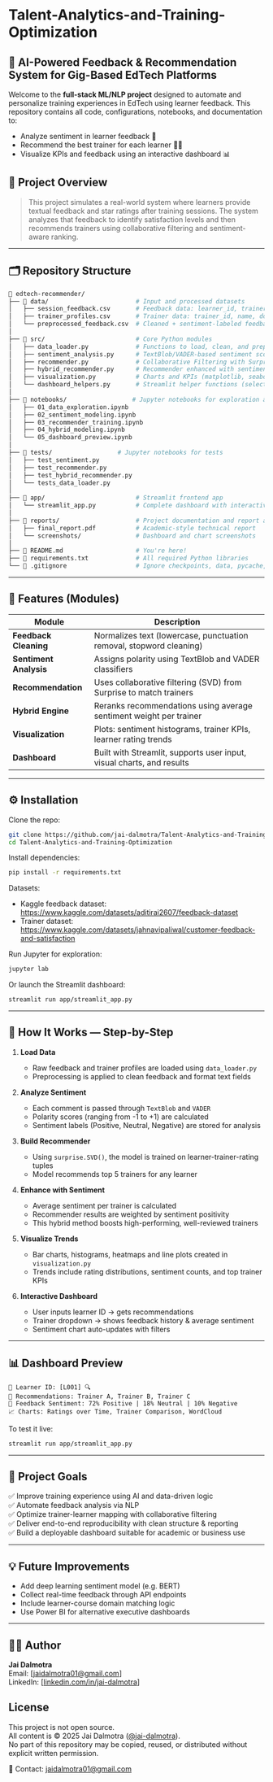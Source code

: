 # Talent-Analytics-and-Training-Optimization
##  🧠 AI-Powered Feedback & Recommendation System for Gig-Based EdTech Platforms

Welcome to the **full-stack ML/NLP project** designed to automate and personalize training experiences in EdTech using learner feedback. This repository contains all code, configurations, notebooks, and documentation to:

- Analyze sentiment in learner feedback 📝
- Recommend the best trainer for each learner 👩‍🏫
- Visualize KPIs and feedback using an interactive dashboard 📊

## 🚀 Project Overview

> This project simulates a real-world system where learners provide textual feedback and star ratings after training sessions. The system analyzes that feedback to identify satisfaction levels and then recommends trainers using collaborative filtering and sentiment-aware ranking.

---

## 🗂️ Repository Structure

```bash
📁 edtech-recommender/
├── 📁 data/                        # Input and processed datasets
│   ├── session_feedback.csv       # Feedback data: learner_id, trainer_id, rating, feedback_text
│   ├── trainer_profiles.csv       # Trainer data: trainer_id, name, domain, experience
│   └── preprocessed_feedback.csv  # Cleaned + sentiment-labeled feedback
│
├── 📁 src/                         # Core Python modules
│   ├── data_loader.py             # Functions to load, clean, and preprocess CSVs
│   ├── sentiment_analysis.py      # TextBlob/VADER-based sentiment scoring
│   ├── recommender.py             # Collaborative Filtering with Surprise (SVD/KNN)
│   ├── hybrid_recommender.py      # Recommender enhanced with sentiment weight
│   ├── visualization.py           # Charts and KPIs (matplotlib, seaborn)
│   └── dashboard_helpers.py       # Streamlit helper functions (selects, filters, etc.)
│
├── 📁 notebooks/                  # Jupyter notebooks for exploration and validation
│   ├── 01_data_exploration.ipynb
│   ├── 02_sentiment_modeling.ipynb
│   ├── 03_recommender_training.ipynb
│   ├── 04_hybrid_modeling.ipynb
│   └── 05_dashboard_preview.ipynb
│
├── 📁 tests/                  # Jupyter notebooks for tests
│   ├── test_sentiment.py
│   ├── test_recommender.py
│   ├── test_hybrid_recommender.py
│   └── tests_data_loader.py
│
├── 📁 app/                         # Streamlit frontend app
│   └── streamlit_app.py           # Complete dashboard with interactivity
│
├── 📁 reports/                     # Project documentation and report assets
│   ├── final_report.pdf           # Academic-style technical report
│   └── screenshots/               # Dashboard and chart screenshots
│
├── 📄 README.md                    # You're here!
├── 📄 requirements.txt             # All required Python libraries
└── 📄 .gitignore                   # Ignore checkpoints, data, pycache, etc.
```

---

## 🔧 Features (Modules)

| Module                  | Description |
|------------------------|-------------|
| **Feedback Cleaning**  | Normalizes text (lowercase, punctuation removal, stopword cleaning) |
| **Sentiment Analysis** | Assigns polarity using TextBlob and VADER classifiers |
| **Recommendation**     | Uses collaborative filtering (SVD) from Surprise to match trainers |
| **Hybrid Engine**      | Reranks recommendations using average sentiment weight per trainer |
| **Visualization**      | Plots: sentiment histograms, trainer KPIs, learner rating trends |
| **Dashboard**          | Built with Streamlit, supports user input, visual charts, and results |

---

## ⚙️ Installation

Clone the repo:
```bash
git clone https://github.com/jai-dalmotra/Talent-Analytics-and-Training-Optimization.git
cd Talent-Analytics-and-Training-Optimization
```

Install dependencies:
```bash
pip install -r requirements.txt
```

Datasets:
- Kaggle feedback dataset: https://www.kaggle.com/datasets/aditirai2607/feedback-dataset
- Trainer dataset: https://www.kaggle.com/datasets/jahnavipaliwal/customer-feedback-and-satisfaction

Run Jupyter for exploration:
```bash
jupyter lab
```

Or launch the Streamlit dashboard:
```bash
streamlit run app/streamlit_app.py
```

---

## 🧪 How It Works — Step-by-Step

1. **Load Data**
   - Raw feedback and trainer profiles are loaded using `data_loader.py`
   - Preprocessing is applied to clean feedback and format text fields

2. **Analyze Sentiment**
   - Each comment is passed through `TextBlob` and `VADER`
   - Polarity scores (ranging from -1 to +1) are calculated
   - Sentiment labels (Positive, Neutral, Negative) are stored for analysis

3. **Build Recommender**
   - Using `surprise.SVD()`, the model is trained on learner-trainer-rating tuples
   - Model recommends top 5 trainers for any learner

4. **Enhance with Sentiment**
   - Average sentiment per trainer is calculated
   - Recommender results are weighted by sentiment positivity
   - This hybrid method boosts high-performing, well-reviewed trainers

5. **Visualize Trends**
   - Bar charts, histograms, heatmaps and line plots created in `visualization.py`
   - Trends include rating distributions, sentiment counts, and top trainer KPIs

6. **Interactive Dashboard**
   - User inputs learner ID → gets recommendations
   - Trainer dropdown → shows feedback history & average sentiment
   - Sentiment chart auto-updates with filters

---

## 📊 Dashboard Preview

```
📌 Learner ID: [L001] 🔍
📌 Recommendations: Trainer A, Trainer B, Trainer C
📌 Feedback Sentiment: 72% Positive | 18% Neutral | 10% Negative
📈 Charts: Ratings over Time, Trainer Comparison, WordCloud
```

To test it live:
```bash
streamlit run app/streamlit_app.py
```

---

## 📘 Project Goals

✅ Improve training experience using AI and data-driven logic  
✅ Automate feedback analysis via NLP  
✅ Optimize trainer-learner mapping with collaborative filtering  
✅ Deliver end-to-end reproducibility with clean structure & reporting  
✅ Build a deployable dashboard suitable for academic or business use  

---

## 💡 Future Improvements
- Add deep learning sentiment model (e.g. BERT)
- Collect real-time feedback through API endpoints
- Include learner-course domain matching logic
- Use Power BI for alternative executive dashboards

---

## 👨‍🏫 Author
**Jai Dalmotra**   
Email: [jaidalmotra01@gmail.com]  
LinkedIn: [[linkedin.com/in/jai-dalmotra](https://www.linkedin.com/in/jai-dalmotra-64891b1a9/)]  

## License

This project is not open source.  
All content is © 2025 Jai Dalmotra ([@jai-dalmotra](https://github.com/jai-dalmotra)).  
No part of this repository may be copied, reused, or distributed without explicit written permission.

📩 Contact: jaidalmotra01@gmail.com

